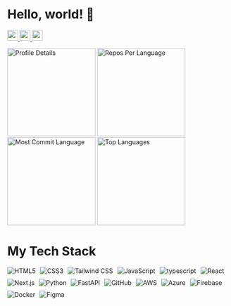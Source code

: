 # Hello, world! 👋

<p align="left">
  <a href="https://github.com/CA01971020">
    <img height="24" src="https://komarev.com/ghpvc/?username=CA01971020" />
  </a>
  <a href="https://zenn.dev/aputech">
    <img height="24" src="https://badgen.org/img/zenn/aputech/likes?style=plastic" />
  </a>
  <a href="https://zenn.dev/aputech">
    <img height="24" src="https://badgen.org/img/zenn/aputech/articles?style=plastic" />
  </a>
<p/>

<img src="http://github-profile-summary-cards.vercel.app/api/cards/profile-details?username=CA01971020&theme=default" alt="Profile Details" height="200"/>
<img src="http://github-profile-summary-cards.vercel.app/api/cards/repos-per-language?username=CA01971020&theme=default" alt="Repos Per Language" height="200"/>
<img src="http://github-profile-summary-cards.vercel.app/api/cards/most-commit-language?username=CA01971020&theme=default" alt="Most Commit Language" height="200"/>
<img src="https://github-readme-stats.vercel.app/api/top-langs/?username=CA01971020&layout=compact&theme=default" alt="Top Languages" height="200"/>


# My Tech Stack

<div style="display: flex; flex-wrap: wrap; gap: 10px;">
  <img src="https://img.shields.io/badge/html5-%23E34F26.svg?style=for-the-badge&logo=html5&logoColor=white" alt="HTML5"/>
  <img src="https://img.shields.io/badge/-Css3-blue.svg?style=for-the-badge&logo=css3&logoColor=white" alt="CSS3"/>
  <img src="https://img.shields.io/badge/tailwindcss-%2338BDF8.svg?style=for-the-badge&logo=tailwindcss&logoColor=white" alt="Tailwind CSS"/>
  <img src="https://img.shields.io/badge/javascript-yellow.svg?style=for-the-badge&logo=javascript&logoColor=white" alt="JavaScript"/>
  <img src="https://img.shields.io/badge/typescript-blue.svg?style=for-the-badge&logo=typescript&logoColor=white" alt="typescript"/>
  <img src="https://img.shields.io/badge/react-%2361DAFB.svg?style=for-the-badge&logo=react&logoColor=white&textColor=white" alt="React"/>
  <img src="https://img.shields.io/badge/next.js-%23000000.svg?style=for-the-badge&logo=next.js&logoColor=white" alt="Next.js"/>
  <img src="https://img.shields.io/badge/python-3670A0?style=for-the-badge&logo=python&logoColor=ffdd54" alt="Python"/>
  <img src="https://img.shields.io/badge/FastAPI-%23F5A200.svg?style=for-the-badge&logo=fastapi&logoColor=white" alt="FastAPI"/>
  <img src="https://img.shields.io/badge/github-%23121011.svg?style=for-the-badge&logo=github&logoColor=white" alt="GitHub"/>
  <img src="https://img.shields.io/badge/AWS-%23232F3E.svg?style=for-the-badge&logo=amazon-aws&logoColor=white" alt="AWS"/>
  <img src="https://img.shields.io/badge/Azure-%230078D4.svg?style=for-the-badge&logo=microsoftazure&logoColor=white" alt="Azure"/>
  <img src="https://img.shields.io/badge/firebase-%23039BE5.svg?style=for-the-badge&logo=firebase&logoColor=white" alt="Firebase"/>
  <img src="https://img.shields.io/badge/docker-%231D63ED.svg?style=for-the-badge&logo=docker&logoColor=white" alt="Docker"/>
  <img src="https://img.shields.io/badge/figma-%23F24E1E.svg?style=for-the-badge&logo=figma&logoColor=white" alt="Figma"/>
</div>


<!--
**CA01971020/CA01971020** is a ✨ _special_ ✨ repository because its `README.md` (this file) appears on your GitHub profile.

Here are some ideas to get you started:

- 🔭 I’m currently working on ...
- 🌱 I’m currently learning ...
- 👯 I’m looking to collaborate on ...
- 🤔 I’m looking for help with ...
- 💬 Ask me about ...
- 📫 How to reach me: ...
- 😄 Pronouns: ...
- ⚡ Fun fact: ...
-->
